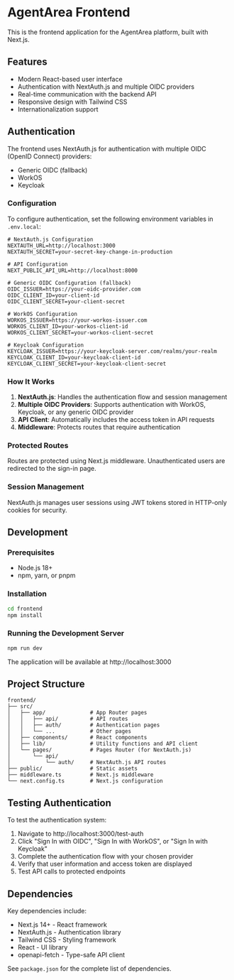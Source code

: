 # AgentArea Frontend

This is the frontend application for the AgentArea platform, built with Next.js.

## Features

- Modern React-based user interface
- Authentication with NextAuth.js and multiple OIDC providers
- Real-time communication with the backend API
- Responsive design with Tailwind CSS
- Internationalization support

## Authentication

The frontend uses NextAuth.js for authentication with multiple OIDC (OpenID Connect) providers:
- Generic OIDC (fallback)
- WorkOS
- Keycloak

### Configuration

To configure authentication, set the following environment variables in `.env.local`:

```env
# NextAuth.js Configuration
NEXTAUTH_URL=http://localhost:3000
NEXTAUTH_SECRET=your-secret-key-change-in-production

# API Configuration
NEXT_PUBLIC_API_URL=http://localhost:8000

# Generic OIDC Configuration (fallback)
OIDC_ISSUER=https://your-oidc-provider.com
OIDC_CLIENT_ID=your-client-id
OIDC_CLIENT_SECRET=your-client-secret

# WorkOS Configuration
WORKOS_ISSUER=https://your-workos-issuer.com
WORKOS_CLIENT_ID=your-workos-client-id
WORKOS_CLIENT_SECRET=your-workos-client-secret

# Keycloak Configuration
KEYCLOAK_ISSUER=https://your-keycloak-server.com/realms/your-realm
KEYCLOAK_CLIENT_ID=your-keycloak-client-id
KEYCLOAK_CLIENT_SECRET=your-keycloak-client-secret
```

### How It Works

1. **NextAuth.js**: Handles the authentication flow and session management
2. **Multiple OIDC Providers**: Supports authentication with WorkOS, Keycloak, or any generic OIDC provider
3. **API Client**: Automatically includes the access token in API requests
4. **Middleware**: Protects routes that require authentication

### Protected Routes

Routes are protected using Next.js middleware. Unauthenticated users are redirected to the sign-in page.

### Session Management

NextAuth.js manages user sessions using JWT tokens stored in HTTP-only cookies for security.

## Development

### Prerequisites

- Node.js 18+
- npm, yarn, or pnpm

### Installation

```bash
cd frontend
npm install
```

### Running the Development Server

```bash
npm run dev
```

The application will be available at http://localhost:3000

## Project Structure

```
frontend/
├── src/
│   ├── app/              # App Router pages
│   │   ├── api/          # API routes
│   │   ├── auth/         # Authentication pages
│   │   └── ...           # Other pages
│   ├── components/       # React components
│   ├── lib/              # Utility functions and API client
│   └── pages/            # Pages Router (for NextAuth.js)
│       └── api/
│           └── auth/     # NextAuth.js API routes
├── public/               # Static assets
├── middleware.ts         # Next.js middleware
└── next.config.ts        # Next.js configuration
```

## Testing Authentication

To test the authentication system:

1. Navigate to http://localhost:3000/test-auth
2. Click "Sign In with OIDC", "Sign In with WorkOS", or "Sign In with Keycloak"
3. Complete the authentication flow with your chosen provider
4. Verify that user information and access token are displayed
5. Test API calls to protected endpoints

## Dependencies

Key dependencies include:

- Next.js 14+ - React framework
- NextAuth.js - Authentication library
- Tailwind CSS - Styling framework
- React - UI library
- openapi-fetch - Type-safe API client

See `package.json` for the complete list of dependencies.
